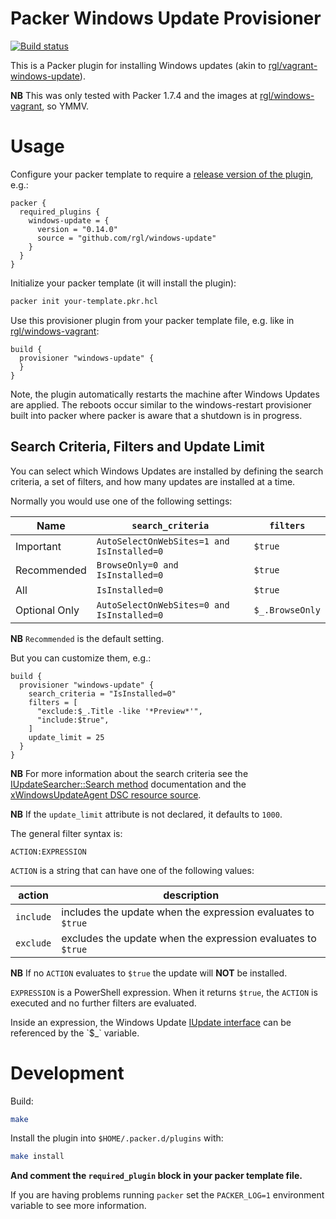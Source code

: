 # Packer Windows Update Provisioner

[![Build status](https://github.com/rgl/packer-plugin-windows-update/workflows/Build/badge.svg)](https://github.com/rgl/packer-plugin-windows-update/actions?query=workflow%3ABuild)

This is a Packer plugin for installing Windows updates (akin to [rgl/vagrant-windows-update](https://github.com/rgl/vagrant-windows-update)).

**NB** This was only tested with Packer 1.7.4 and the images at [rgl/windows-vagrant](https://github.com/rgl/windows-vagrant), so YMMV.

# Usage

Configure your packer template to require a [release version of the plugin](https://github.com/rgl/packer-plugin-windows-update/releases), e.g.:

```hcl
packer {
  required_plugins {
    windows-update = {
      version = "0.14.0"
      source = "github.com/rgl/windows-update"
    }
  }
}
```

Initialize your packer template (it will install the plugin):

```bash
packer init your-template.pkr.hcl
```

Use this provisioner plugin from your packer template file, e.g. like in [rgl/windows-vagrant](https://github.com/rgl/windows-vagrant):

```hcl
build {
  provisioner "windows-update" {
  }
}
```

Note, the plugin automatically restarts the machine after Windows Updates are applied.  The reboots occur similar to the windows-restart provisioner built into packer where packer is aware that a shutdown is in progress.

## Search Criteria, Filters and Update Limit

You can select which Windows Updates are installed by defining the search criteria, a set of filters, and how many updates are installed at a time.

Normally you would use one of the following settings:

| Name          | `search_criteria`                           | `filters`       |
|---------------|---------------------------------------------|-----------------|
| Important     | `AutoSelectOnWebSites=1 and IsInstalled=0`  | `$true`         |
| Recommended   | `BrowseOnly=0 and IsInstalled=0`            | `$true`         |
| All           | `IsInstalled=0`                             | `$true`         |
| Optional Only | `AutoSelectOnWebSites=0 and IsInstalled=0`  | `$_.BrowseOnly` |

**NB** `Recommended` is the default setting.

But you can customize them, e.g.:

```hcl
build {
  provisioner "windows-update" {
    search_criteria = "IsInstalled=0"
    filters = [
      "exclude:$_.Title -like '*Preview*'",
      "include:$true",
    ]
    update_limit = 25
  }
}
```

**NB** For more information about the search criteria see the [IUpdateSearcher::Search method](https://docs.microsoft.com/en-us/windows/desktop/api/wuapi/nf-wuapi-iupdatesearcher-search) documentation and the [xWindowsUpdateAgent DSC resource source](https://github.com/PowerShell/xWindowsUpdate/blob/dev/DscResources/MSFT_xWindowsUpdateAgent/MSFT_xWindowsUpdateAgent.psm1).

**NB** If the `update_limit` attribute is not declared, it defaults to `1000`.

The general filter syntax is:

    ACTION:EXPRESSION

`ACTION` is a string that can have one of the following values:

| action    | description                                                  |
| --------- | ------------------------------------------------------------ |
| `include` | includes the update when the expression evaluates to `$true` |
| `exclude` | excludes the update when the expression evaluates to `$true` |

**NB** If no `ACTION` evaluates to `$true` the update will **NOT** be installed.

`EXPRESSION` is a PowerShell expression. When it returns `$true`, the
`ACTION` is executed and no further filters are evaluated.

Inside an expression, the Windows Update [IUpdate interface](https://msdn.microsoft.com/en-us/library/windows/desktop/aa386099(v=vs.85).aspx) can be referenced by the `$_` variable.

# Development

Build:

```bash
make
```

Install the plugin into `$HOME/.packer.d/plugins` with:

```bash
make install
```

**And comment the `required_plugin` block in your packer template file.**

If you are having problems running `packer` set the `PACKER_LOG=1` environment
variable to see more information.
